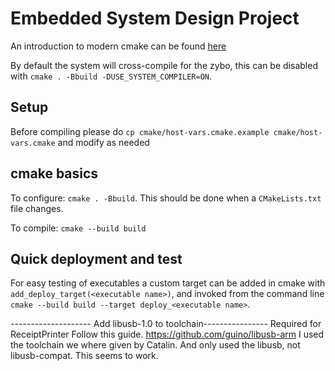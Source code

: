# Embedded System Design Project

An introduction to modern cmake can be found [here](https://cliutils.gitlab.io/modern-cmake/)

By default the system will cross-compile for the zybo, this can be disabled with
`cmake . -Bbuild -DUSE_SYSTEM_COMPILER=ON`.

## Setup
Before compiling please do `cp cmake/host-vars.cmake.example cmake/host-vars.cmake`
and modify as needed

## cmake basics

To configure: `cmake . -Bbuild`. This should be done when a `CMakeLists.txt` file changes.

To compile: `cmake --build build`

## Quick deployment and test

For easy testing of executables a custom target can be added in cmake with
`add_deploy_target(<executable name>)`, and invoked from the command line 
`cmake --build build --target deploy_<executable name>`.


-------------------- Add libusb-1.0 to toolchain----------------
Required for ReceiptPrinter
Follow this guide.
https://github.com/guino/libusb-arm
I used the toolchain we where given by Catalin. And only used the libusb, not libusb-compat.
This seems to work.
